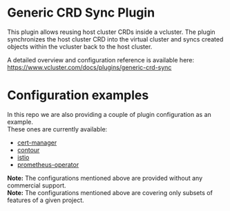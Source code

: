# Generic CRD Sync Plugin

This plugin allows reusing host cluster CRDs inside a vcluster. The plugin synchronizes the host cluster CRD into the virtual cluster and syncs created objects within the vcluster back to the host cluster. 

A detailed overview and configuration reference is available here:  
https://www.vcluster.com/docs/plugins/generic-crd-sync


# Configuration examples
In this repo we are also providing a couple of plugin configuration as an example.  
These ones are currently available:
- [cert-manager](./examples/cert-manager/)
- [contour](./examples/contour/)
- [istio](./examples/istio/)
- [prometheus-operator](./examples/prometheus-operator/)


**Note:** The configurations mentioned above are provided without any commercial support.  
**Note:** The configurations mentioned above are covering only subsets of features of a given project.
